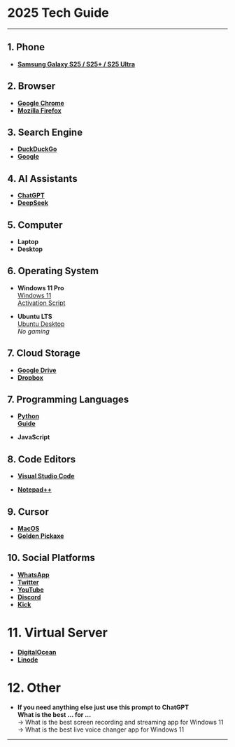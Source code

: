 # 2025 Tech Guide

---

## 1. **Phone**
- **[Samsung Galaxy S25 / S25+ / S25 Ultra](https://www.samsung.com/us/smartphones/galaxy-s25-ultra)**

## 2. **Browser**
- **[Google Chrome](https://www.google.com/chrome)**
- **[Mozilla Firefox](https://www.mozilla.org/en-US/firefox/new)**

## 3. **Search Engine**
- **[DuckDuckGo](https://duckduckgo.com)**
- **[Google](https://www.google.com)**

## 4. **AI Assistants**
- **[ChatGPT](https://chatgpt.com)**
- **[DeepSeek](https://www.deepseek.com)**

## 5. **Computer**
- **Laptop**
- **Desktop**

## 6. **Operating System**
- **Windows 11 Pro**  
  [Windows 11](https://www.microsoft.com/en-us/software-download/windows11)  
  [Activation Script](https://github.com/massgravel/Microsoft-Activation-Scripts)
  
- **Ubuntu LTS**  
  [Ubuntu Desktop](https://ubuntu.com/download/desktop)  
  *No gaming*

## 7. **Cloud Storage**
- **[Google Drive](https://drive.google.com/drive/my-drive)**
- **[Dropbox](https://www.dropbox.com)**

## 7. **Programming Languages**
- **[Python](https://www.python.org/downloads)**  
  **[Guide](https://github.com/batubyte/Tech-Guide/blob/main/Python.md)**

- **JavaScript**

## 8. **Code Editors**
- **[Visual Studio Code](https://code.visualstudio.com/Download)**  
  
- **[Notepad++](https://notepad-plus-plus.org/downloads)**

## 9. **Cursor**
- **[MacOS](https://github.com/antiden/macOS-cursors-for-Windows)**
- **[Golden Pickaxe](https://www.cursor.cc/?action=icon&file_id=74149)**

## 10. **Social Platforms**
- **[WhatsApp](https://web.whatsapp.com/)**
- **[Twitter](https://twitter.com)**
- **[YouTube](https://www.youtube.com)**  
- **[Discord](https://discord.com)**  
- **[Kick](https://kick.com)**  

# 11. **Virtual Server**
- **[DigitalOcean](https://www.digitalocean.com)**
- **[Linode](https://www.linode.com)**

# 12. **Other**
- **If you need anything else just use this prompt to ChatGPT**  
  **What is the best ... for ...**  
  -> What is the best screen recording and streaming app for Windows 11  
  -> What is the best live voice changer app for Windows 11  
---
